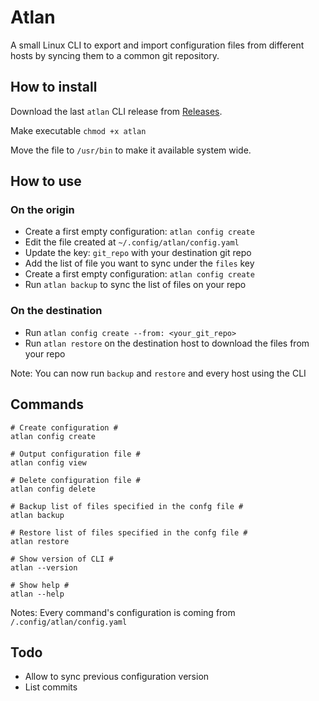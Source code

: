 # Atlan

A small Linux CLI to export and import configuration files from different hosts by syncing them to a common git repository.

## How to install

Download the last `atlan` CLI release from [Releases](/releases).

Make executable `chmod +x atlan`

Move the file to `/usr/bin` to make it available system wide.

## How to use

### On the origin
- Create a first empty configuration: `atlan config create`
- Edit the file created at `~/.config/atlan/config.yaml`
- Update the key: `git_repo` with your destination git repo
- Add the list of file you want to sync under the `files` key
- Create a first empty configuration: `atlan config create`
- Run `atlan backup` to sync the list of files on your repo

### On the destination
- Run `atlan config create --from: <your_git_repo>`
- Run `atlan restore` on the destination host to download the files from your repo

Note: You can now run `backup` and `restore` and every host using the CLI

## Commands
```
# Create configuration #
atlan config create

# Output configuration file #
atlan config view

# Delete configuration file #
atlan config delete

# Backup list of files specified in the confg file #
atlan backup

# Restore list of files specified in the confg file #
atlan restore

# Show version of CLI #
atlan --version

# Show help #
atlan --help
```

Notes: Every command's configuration is coming from `/.config/atlan/config.yaml`

## Todo

- Allow to sync previous configuration version
- List commits
